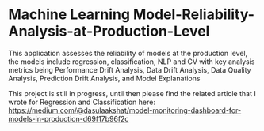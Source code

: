 # Machine Learning Model-Reliability-Analysis-at-Production-Level
This application assesses the reliability of models at the production level, the models include regression, classification, NLP and CV with key analysis metrics being Performance Drift Analysis, Data Drift Analysis, Data Quality Analysis, Prediction Drift Analysis, and Model Explanations


This project is still in progress, until then please find the related article that I wrote for Regression and Classification here: https://medium.com/@dasulaakshat/model-monitoring-dashboard-for-models-in-production-d69f17b96f2c

